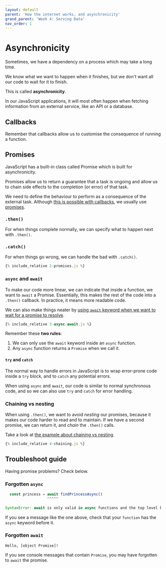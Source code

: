 ```yaml
---
layout: default
parent: 'How the internet works, and asynchronicity'
grand_parent: 'Week 4: Serving Data'
nav_order: 1
---
```


# Asynchronicity

Sometimes, we have a dependency on a process which may take a long time.

We know what we want to happen when it finishes, but we don't want all our code to wait for it to finish.

This is called **asynchronicity**.

In our JavaScript applications, it will most often happen when fetching information from an external service, like an API or a database.

## Callbacks

Remember that callbacks allow us to customise the consequence of running a function.

## Promises

JavaScript has a built-in class called Promise which is built for asynchronicity.

Promises allow us to return a guarantee that a task is ongoing and allow us to chain side effects to the completion (or error) of that task.

We need to define the behaviour to perform as a consequence of the external task.
Although [this is possible with callbacks](./1-callbacks.js), we usually use [promises](./2-promises.js).

### `.then()`

For when things complete normally, we can specify what to happen next with `.then()`.

### `.catch()`

For when things go wrong, we can handle the bad with `.catch()`.

```js
{% include_relative 2-promises.js %}
```

### `async` and `await`

To make our code more linear, we can indicate that inside a function, we want to `await` a Promise.
Essentially, this makes the rest of the code into a `.then()` callback.
In practice, it means more readable code.

We can also make things neater by [using `await` keyword when we want to wait for a promise to resolve](./3-async-await.js).

```js
{% include_relative 3-async-await.js %}
```

Remember these **two rules**:

1. We can only use the `await` keyword inside an `async` function.
2. Any `async` function returns a `Promise` when we call it.

#### `try` and `catch`

The normal way to handle errors in JavaScript is to wrap error-prone code inside a `try` block, and to `catch` any potential errors.

When using `async` and `await`, our code is similar to normal synchronous code, and so we can also use `try` and `catch` for error handling.

### Chaining vs nesting

When using `.then()`, we want to avoid _nesting_ our promises, because it makes our code harder to read and to maintain. If we have a second promise, we can return it, and _chain_ the `.then()` calls.

Take a look at [the example about chaining vs nesting](./4-chaining.js).

```js
{% include_relative 4-chaining.js %}
```

## Troubleshoot guide

Having promise problems? Check below.

### Forgotten `async`

```js
  const princess = await findPrincessAsync()
                   ^^^^^

SyntaxError: await is only valid in async functions and the top level bodies of modules
```

If you see a message like the one above, check that your `function` has the `async` keyword before it.

### Forgotten `await`

```
Hello, [object Promise]!
```

If you see console messages that contain `Promise`, you may have forgotten to `await` the promise.
